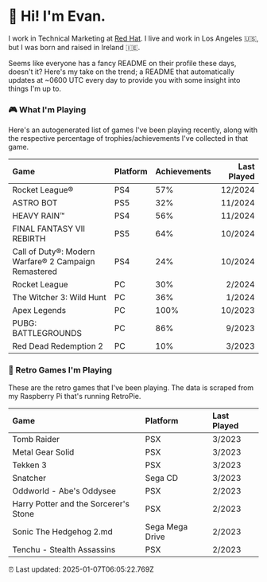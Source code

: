 
  # 🖖 Hi! I'm Evan.

  I work in Technical Marketing at [Red Hat](https://redhat.com/). I live and work in Los Angeles 🇺🇸, but I was born and raised in Ireland 🇮🇪.
  
  Seems like everyone has a fancy README on their profile these days, doesn't it? Here's my take on the trend; a README that automatically updates at ~0600 UTC every day to provide you with some insight into things I'm up to.

  ### 🎮 What I'm Playing 

  Here's an autogenerated list of games I've been playing recently, along with the respective percentage of trophies/achievements I've collected in that game.

  | Game                                                 | Platform | Achievements | Last Played |
| :--------------------------------------------------- | :------- | :----------- | ----------: |
| Rocket League®                                       | PS4      | 57%          |     12/2024 |
| ASTRO BOT                                            | PS5      | 32%          |     11/2024 |
| HEAVY RAIN™                                          | PS4      | 56%          |     11/2024 |
| FINAL FANTASY VII REBIRTH                            | PS5      | 64%          |     10/2024 |
| Call of Duty®: Modern Warfare® 2 Campaign Remastered | PS4      | 24%          |     10/2024 |
| Rocket League                                        | PC       | 30%          |      2/2024 |
| The Witcher 3: Wild Hunt                             | PC       | 36%          |      1/2024 |
| Apex Legends                                         | PC       | 100%         |     10/2023 |
| PUBG: BATTLEGROUNDS                                  | PC       | 86%          |      9/2023 |
| Red Dead Redemption 2                                | PC       | 10%          |      3/2023 |

  
  ### 👾 Retro Games I'm Playing

  These are the retro games that I've been playing. The data is scraped from my Raspberry Pi that's running RetroPie.

  | Game                                  | Platform        | Last Played |
| :------------------------------------ | :-------------- | :---------- |
| Tomb Raider                           | PSX             | 3/2023      |
| Metal Gear Solid                      | PSX             | 3/2023      |
| Tekken 3                              | PSX             | 3/2023      |
| Snatcher                              | Sega CD         | 3/2023      |
| Oddworld - Abe's Oddysee              | PSX             | 2/2023      |
| Harry Potter and the Sorcerer's Stone | PSX             | 2/2023      |
| Sonic The Hedgehog 2.md               | Sega Mega Drive | 2/2023      |
| Tenchu - Stealth Assassins            | PSX             | 2/2023      |
  

  ⏰ Last updated: 2025-01-07T06:05:22.769Z
  